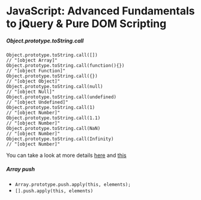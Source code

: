 # JavaScript: Advanced Fundamentals to jQuery & Pure DOM Scripting

##### Object.prototype.toString.call
```
Object.prototype.toString.call([])
// "[object Array]"
Object.prototype.toString.call(function(){})
// "[object Function]"
Object.prototype.toString.call({})
// "[object Object]"
Object.prototype.toString.call(null)
// "[object Null]"
Object.prototype.toString.call(undefined)
// "[object Undefined]"
Object.prototype.toString.call(1)
// "[object Number]"
Object.prototype.toString.call(1.1)
// "[object Number]"
Object.prototype.toString.call(NaN)
// "[object Number]"
Object.prototype.toString.call(Infinity)
// "[object Number]"
```
You can take a look at more details [here](https://gist.github.com/pbakondy/f442e91995e9d206c056)
and [this](http://luxiyalu.com/object-prototype-tostring-call/)


##### Array push

* `Array.prototype.push.apply(this, elements);`
* `[].push.apply(this, elements)`
